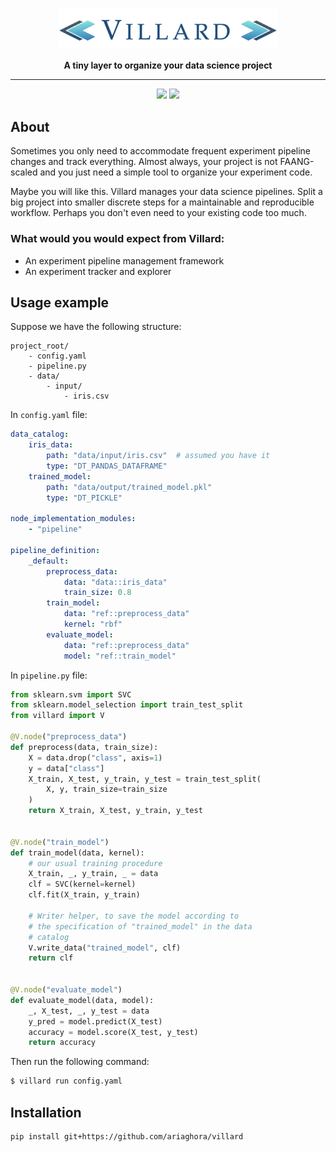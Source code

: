 <p align="center" >
    <img src="assets/logo.png" width=350>
</p>

<p align="center" >
<strong>
A tiny layer to organize your data science project
</strong>
</p>

---

<p align="center" >
<img src="https://img.shields.io/badge/python-3670A0?style=for-the-badge&logo=python&logoColor=ffdd54">
<img src="https://camo.githubusercontent.com/3dbcfa4997505c80ef928681b291d33ecfac2dabf563eb742bb3e269a5af909c/68747470733a2f2f696d672e736869656c64732e696f2f6769746875622f6c6963656e73652f496c65726961796f2f6d61726b646f776e2d6261646765733f7374796c653d666f722d7468652d6261646765">
</p>

## About 
Sometimes you only need to accommodate frequent experiment pipeline changes and track everything.
Almost always, your project is not FAANG-scaled and you just need a simple tool to organize your experiment code.

Maybe you will like this.
Villard manages your data science pipelines.
Split a big project into smaller discrete steps for a maintainable and reproducible workflow.
Perhaps you don't even need to your existing code too much.

### What would you would expect from Villard:
- An experiment pipeline management framework
- An experiment tracker and explorer

## Usage example

Suppose we have the following structure:

```
project_root/
    - config.yaml
    - pipeline.py
    - data/
        - input/ 
            - iris.csv
```

In `config.yaml` file:

```yaml
data_catalog:
    iris_data:
        path: "data/input/iris.csv"  # assumed you have it
        type: "DT_PANDAS_DATAFRAME"
    trained_model:
        path: "data/output/trained_model.pkl"
        type: "DT_PICKLE"

node_implementation_modules:
    - "pipeline"

pipeline_definition:
    _default:
        preprocess_data:
            data: "data::iris_data"
            train_size: 0.8
        train_model:
            data: "ref::preprocess_data"
            kernel: "rbf"
        evaluate_model:
            data: "ref::preprocess_data"
            model: "ref::train_model"
```

In `pipeline.py` file:

```python
from sklearn.svm import SVC
from sklearn.model_selection import train_test_split
from villard import V

@V.node("preprocess_data")
def preprocess(data, train_size):
    X = data.drop("class", axis=1)
    y = data["class"]
    X_train, X_test, y_train, y_test = train_test_split(
        X, y, train_size=train_size
    )
    return X_train, X_test, y_train, y_test


@V.node("train_model")
def train_model(data, kernel):
    # our usual training procedure
    X_train, _, y_train, _ = data
    clf = SVC(kernel=kernel)
    clf.fit(X_train, y_train)

    # Writer helper, to save the model according to
    # the specification of "trained_model" in the data 
    # catalog
    V.write_data("trained_model", clf)
    return clf


@V.node("evaluate_model")
def evaluate_model(data, model):
    _, X_test, _, y_test = data
    y_pred = model.predict(X_test)
    accuracy = model.score(X_test, y_test)
    return accuracy
```

Then run the following command:

```bash
$ villard run config.yaml
```

## Installation
    pip install git+https://github.com/ariaghora/villard